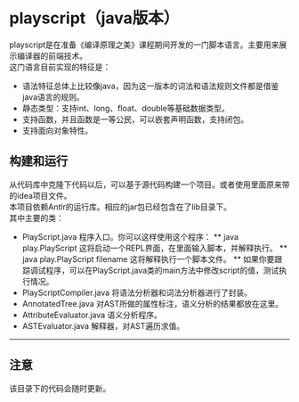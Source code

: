 # playscript（java版本）
playscript是在准备《编译原理之美》课程期间开发的一门脚本语言。主要用来展示编译器的前端技术。   
这门语言目前实现的特征是：   
* 语法特征总体上比较像java，因为这一版本的词法和语法规则文件都是借鉴java语言的规则。
* 静态类型：支持int、long、float、double等基础数据类型。
* 支持函数，并且函数是一等公民，可以嵌套声明函数，支持闭包。 
* 支持面向对象特性。  

## 构建和运行
从代码库中克隆下代码以后，可以基于源代码构建一个项目。或者使用里面原来带的idea项目文件。   
本项目依赖Antlr的运行库。相应的jar包已经包含在了lib目录下。   
其中主要的类：
* PlayScript.java 程序入口。你可以这样使用这个程序： 
  **  java play.PlayScript 这将启动一个REPL界面，在里面输入脚本，并解释执行。
  ** java play.PlayScript filename 这将解释执行一个脚本文件。
  ** 如果你要跟踪调试程序，可以在PlayScript.java类的main方法中修改script的值，测试执行情况。
* PlayScriptCompiler.java 将语法分析器和词法分析器进行了封装。
* AnnotatedTree.java 对AST所做的属性标注，语义分析的结果都放在这里。
* AttributeEvaluator.java 语义分析程序。
* ASTEvaluator.java 解释器，对AST遍历求值。

---
## 注意
该目录下的代码会随时更新。